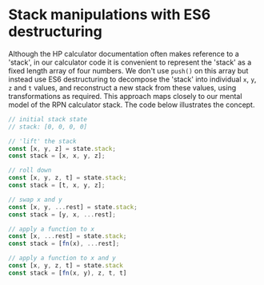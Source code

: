 # Stack manipulations with ES6 destructuring

Although the HP calculator documentation often makes reference to a 'stack',
in our calculator code it is convenient to represent the 'stack' as a fixed length array
of four numbers. We don't use `push()` on this
array but instead use ES6 destructuring to decompose the 'stack' into individual `x`, `y`,
`z` and `t` values, and reconstruct a new stack from these values, using
transformations as required. This approach maps closely to our mental model of the RPN calculator stack. The code below illustrates the concept.

```js
// initial stack state
// stack: [0, 0, 0, 0]

// 'lift' the stack
const [x, y, z] = state.stack;
const stack = [x, x, y, z];

// roll down
const [x, y, z, t] = state.stack;
const stack = [t, x, y, z];

// swap x and y
const [x, y, ...rest] = state.stack;
const stack = [y, x, ...rest];

// apply a function to x
const [x, ...rest] = state.stack;
const stack = [fn(x), ...rest];

// apply a function to x and y
const [x, y, z, t] = state.stack
const stack = [fn(x, y), z, t, t]
```